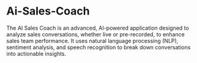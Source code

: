 # Ai-Sales-Coach
The AI Sales Coach is an advanced, AI-powered application designed to analyze sales conversations, whether live or pre-recorded, to enhance sales team performance. It uses natural language processing (NLP), sentiment analysis, and speech recognition to break down conversations into actionable insights.
